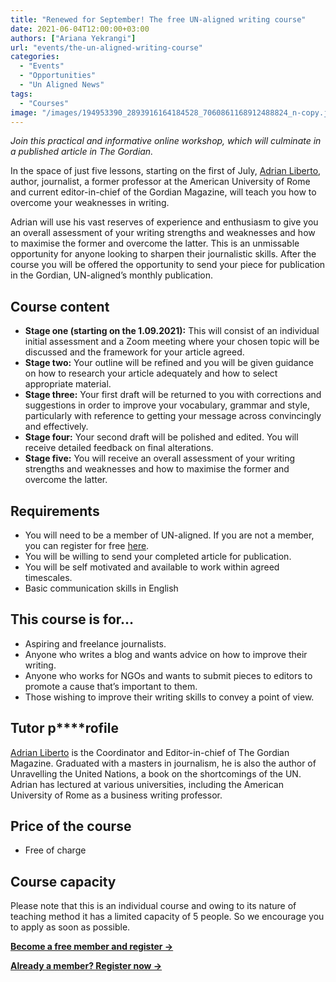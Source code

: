 ```yaml
---
title: "Renewed for September! The free UN-aligned writing course"
date: 2021-06-04T12:00:00+03:00
authors: ["Ariana Yekrangi"]
url: "events/the-un-aligned-writing-course"
categories: 
  - "Events"
  - "Opportunities"
  - "Un Aligned News"
tags: 
  - "Courses"
image: "/images/194953390_2893916164184528_7060861168912488824_n-copy.jpg"
---
```


_Join this practical and informative online workshop, which will culminate in a published article in The Gordian._ 

In the space of just five lessons, starting on the first of July, [Adrian Liberto](https://un-aligned.org/author/adrian-liberto/), author, journalist, a former professor at the American University of Rome and current editor-in-chief of the Gordian Magazine, will teach you how to overcome your weaknesses in writing.

Adrian will use his vast reserves of experience and enthusiasm to give you an overall assessment of your writing strengths and weaknesses and how to maximise the former and overcome the latter. This is an unmissable opportunity for anyone looking to sharpen their journalistic skills. After the course you will be offered the opportunity to send your piece for publication in the Gordian, UN-aligned’s monthly publication. 

## **Course content**

- **Stage one (starting on the 1.09.2021):** This will consist of an individual initial assessment and a Zoom meeting where your chosen topic will be discussed and the framework for your article agreed.
- **Stage two:** Your outline will be refined and you will be given guidance on how to research your article adequately and how to select appropriate material.
- **Stage three:** Your first draft will be returned to you with corrections and suggestions in order to improve your vocabulary, grammar and style, particularly with reference to getting your message across convincingly and effectively.
- **Stage four:** Your second draft will be polished and edited. You will receive detailed feedback on final alterations.
- **Stage five:** You will receive an overall assessment of your writing strengths and weaknesses and how to maximise the former and overcome the latter. 

## **Requirements**

- You will need to be a member of UN-aligned. If you are not a member, you can register for free [here](https://un-aligned.org/register/). 
- You will be willing to send your completed article for publication.
- You will be self motivated and available to work within agreed timescales.
- Basic communication skills in English

## **This course is for…**

- Aspiring and freelance journalists.
- Anyone who writes a blog and wants advice on how to improve their writing.
- Anyone who works for NGOs and wants to submit pieces to editors to promote a cause that’s important to them.
- Those wishing to improve their writing skills to convey a point of view.

## **Tutor p****rofile**

[Adrian Liberto](https://un-aligned.org/author/adrian-liberto/) is the Coordinator and Editor-in-chief of The Gordian Magazine. Graduated with a masters in journalism, he is also the author of Unravelling the United Nations, a book on the shortcomings of the UN. Adrian has lectured at various universities, including the American University of Rome as a business writing professor.

## **Price of the course**

- Free of charge

## **Course capacity**

Please note that this is an individual course and owing to its nature of teaching method it has a limited capacity of 5 people. So we encourage you to apply as soon as possible. 

[**Become a free member and register →**](https://un-aligned.org/register/)

[**Already a member? Register now →**](https://un-aligned.org/dashboard/)
